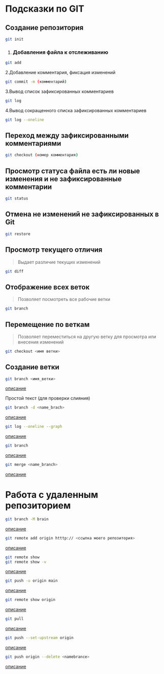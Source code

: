 # Подсказки по GIT

## Создание репозитория

```sh
git init
```

1. ### Добавления файла к отслеживанию

```sh
git add
```

 2.Добавление комментария, фиксация изменений

```sh
git commit -m (комментарий)
```

3.Вывод список зафиксированных комментариев

```sh
git log
```

4.Вывод сокращенного списка зафиксированных комментариев

```sh
git log --oneline
```

## Переход между зафиксированными комментариями

```sh
git checkout (номер комментария)
```

## Просмотр статуса файла есть ли новые изменения и не зафиксированные комментарии

```sh
git status
```

## Отмена не изменений не зафиксированных в Git

```sh
git restore
```

## Просмотр  текущего отличия
> Выдает различие текущих изменений
```sh
git diff
```

## Отображение всех веток
> Позволяет посмотреть все рабочие ветки
```sh
git branch
```

## Перемещение по веткам
> Позволяет переместиться на другую ветку для просмотра или внесения изменений
```sh
git checkout <имя ветки>
```

## Создание  ветки

```sh
git branch <имя_ветки>
```
[описание](http.example.com "Создание новой ветки")

Простой текст (для проверки слияния)


```sh
git branch -d <name_brach> 
```
[описание](http.example.com "Удаление слитой ветки с master или другой")

```sh
git log --oneline --graph 
```
[описание](http.example.com "Вывод сокращенного списка зафиксированных изменений")

```sh 
git branch
```
[описание](http.example.com "Просмотр списка веток, так же позволяет видеть активную ветку")

```sh 
git merge <name_branch>
```
[описание](http.example.com "Делает слияние веток")

# Работа с удаленным репозиторием

```sh 
git branch -M brain
```
[описание](http.example.com "Переиминование ветки master в main")


```sh
git remote add origin htttp:// <ссылка моего репозитория>
```
[описание](http.example.com "Связывает локальный репозиторий с удаленным")

```sh
git remote show
git remote show -v
```
[описание](http.example.com "Показывает заданный репозиторий с -v показывает более подробную информацию")

```sh
git push -u origin main
```
[описание](http.example.com "Выталкивает локальный репозиторий в удаленный. Если делаете в первый раз то потребуется инициализация")

```sh
git remote show origin
```
[описание](http.example.com "Выдает более подробную информацию о репозитории с ссылками")

```sh
git pull
```
[описание](http.example.com "Запрос изменений с удаленного репозитория")

```sh
git push --set-upstream origin 
```
[описание](http.example.com "Добавляет ветки в удаленный репозиторий")

```sh 
git push origin --delete <namebrance>
```
[описание](http.example.com "Удаляет ветку в удаленном репозитории")